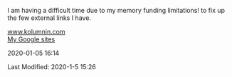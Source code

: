 I am having a difficult time due to my memory funding limitations!
to fix up the few external links I have.
<div class="w3-header w3-row w3-wide">
<a href="http://www.kolumnin.com">www.kolumnin.com</a>

</div>
<div>
<a href="https://sites.google.com/site/kolumnin">
My Google sites</a>
</div>

2020-01-05 16:14


  

  
   
    
   
  
  
 
    
  
   






 


 




<div class="w3-row w3-Indigo w3-wide"><!--2019-12-14-14:34IST-->Last Modified: 2020-1-5 15:26
</div> 




